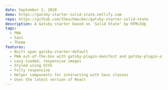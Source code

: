 ```yaml
---
date: September 2, 2018
demo: https://gatsby-starter-solid-state.netlify.com
repo: https://github.com/theschmocker/gatsby-starter-solid-state
description: A Gatsby starter based on 'Solid State' by HTML5Up
tags:
  - PWA
  - Sass
  - Theme
features:
  - Built upon gatsby-starter-default                                           
  - PWA out-of-the-box with gatsby-plugin-manifest and gatsby-plugin-offline
  - Lazy-loaded, responsive images
  - Styled using SCSS
  - Fully responsive
  - Helper components for interacting with Sass classes
  - Uses the latest version of React
---
```

